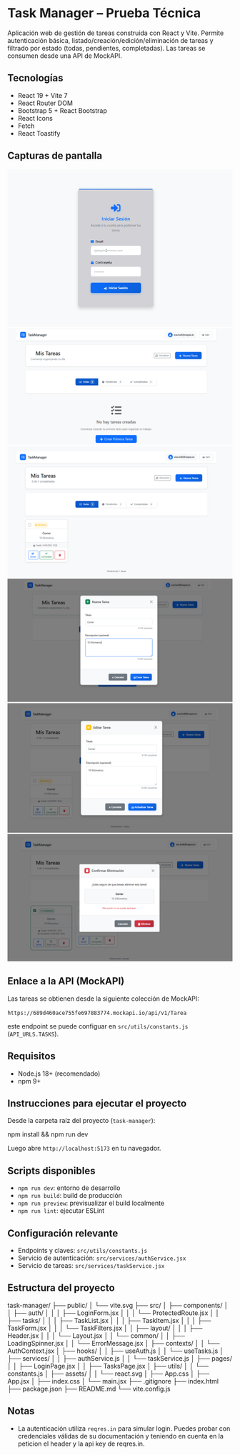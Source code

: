 # Task Manager – Prueba Técnica

Aplicación web de gestión de tareas construida con React y Vite. Permite autenticación básica, listado/creación/edición/eliminación de tareas y filtrado por estado (todas, pendientes, completadas). Las tareas se consumen desde una API de MockAPI.

## Tecnologías

- React 19 + Vite 7
- React Router DOM
- Bootstrap 5 + React Bootstrap
- React Icons
- Fetch
- React Toastify

## Capturas de pantalla

![Login](src/screenshots/Login.png)
![Página de Tareas](src/screenshots/Page-Tasks.png)
![Vista de Tareas](src/screenshots/View-Tasks.png)
![Agregar Tareas](src/screenshots/Add-Tasks.png)
![Editar Tareas](src/screenshots/Edit-Tasks.png)
![Eliminar Tareas](src/screenshots/Delete-Tasks.png)

## Enlace a la API (MockAPI)

Las tareas se obtienen desde la siguiente colección de MockAPI:

`https://689d460ace755fe697883774.mockapi.io/api/v1/Tarea`

 este endpoint se puede configuar en `src/utils/constants.js` (`API_URLS.TASKS`).

## Requisitos

- Node.js 18+ (recomendado)
- npm 9+

## Instrucciones para ejecutar el proyecto

Desde la carpeta raíz del proyecto (`task-manager`):

npm install && npm run dev


Luego abre `http://localhost:5173` en tu navegador.

## Scripts disponibles

- `npm run dev`: entorno de desarrollo
- `npm run build`: build de producción
- `npm run preview`: previsualizar el build localmente
- `npm run lint`: ejecutar ESLint

## Configuración relevante

- Endpoints y claves: `src/utils/constants.js`
- Servicio de autenticación: `src/services/authService.jsx`
- Servicio de tareas: `src/services/taskService.jsx`

## Estructura del proyecto

task-manager/
├── public/
│   └── vite.svg
├── src/
│   ├── components/
│   │   ├── auth/
│   │   │   ├── LoginForm.jsx
│   │   │   └── ProtectedRoute.jsx
│   │   ├── tasks/
│   │   │   ├── TaskList.jsx
│   │   │   ├── TaskItem.jsx
│   │   │   ├── TaskForm.jsx
│   │   │   └── TaskFilters.jsx
│   │   ├── layout/
│   │   │   ├── Header.jsx
│   │   │   └── Layout.jsx
│   │   └── common/
│   │       ├── LoadingSpinner.jsx
│   │       └── ErrorMessage.jsx
│   ├── contexts/
│   │   └── AuthContext.jsx
│   ├── hooks/
│   │   ├── useAuth.js
│   │   └── useTasks.js
│   ├── services/
│   │   ├── authService.js
│   │   └── taskService.js
│   ├── pages/
│   │   ├── LoginPage.jsx
│   │   ├── TasksPage.jsx
│   ├── utils/
│   │   └── constants.js
│   ├── assets/
│   │   └── react.svg
│   ├── App.css
│   ├── App.jsx
│   ├── index.css 
│   └── main.jsx 
├── .gitignore
├── index.html
├── package.json 
├── README.md
└── vite.config.js     

## Notas

- La autenticación utiliza `reqres.in` para simular login. Puedes probar con credenciales válidas de su documentación y teniendo en cuenta en la peticion el header y la api key de reqres.in.
